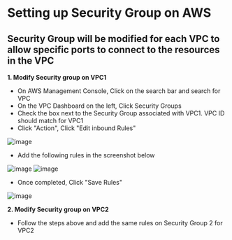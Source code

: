 #  Setting up Security Group on AWS

## Security Group will be modified for each VPC to allow specific ports to connect to the resources in the VPC

**1. Modify Security group on VPC1**
  - On AWS Management Console, Click on the search bar and search for VPC
  - On the VPC Dashboard on the left, Click Security Groups
  - Check the box next to the Security Group associated with VPC1. VPC ID should match for VPC1
  - Click "Action", Click "Edit inbound Rules"

  ![image](https://github.com/JRTugs/DevOps-CI-CD-on-AWS-EC2-instance/assets/29426766/d323a0ce-8ce9-4705-aacc-d92a43d4cefa)

  - Add the following rules in the screenshot below

  ![image](https://github.com/JRTugs/DevOps-CI-CD-on-AWS-EC2-instance/assets/29426766/0ed8ba95-ae5d-4aae-a837-623948f4894f)
  ![image](https://github.com/JRTugs/DevOps-CI-CD-on-AWS-EC2-instance/assets/29426766/7c454b1c-ff7b-4b45-ba7c-36b1c9a2cf30)

  - Once completed, Click "Save Rules"
  
  ![image](https://github.com/JRTugs/DevOps-CI-CD-on-AWS-EC2-instance/assets/29426766/30956d67-bdfe-42d7-a542-9c51de6aa2e0)
  

**2. Modify Security group on VPC2**

  - Follow the steps above and add the same rules on Security Group 2 for VPC2

  

  
